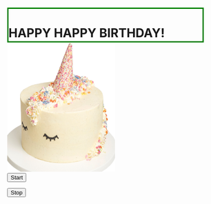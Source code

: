<html>
<head>
<title>Page Title</title>
<style>
.container { 
  height: 75px;
  width: 450px;
  position: relative;
  border: 3px solid green; 
}

.center {
  margin: 0;
  position: absolute;
  top: 50%;
  left: 50%;
  -ms-transform: translate(-50%, -50%);
  transform: translate(-50%, -50%);
}

.imgButton{
  text-align:center;
}

h1 {text-align: center;}
</style>
</head>
<body>
<div id="myDIV" class="container">
<h1>HAPPY HAPPY BIRTHDAY!</h1>
</div>

<div class="center">
<audio id="hb_audio" src="happybirthday.mp3" loop="loop"></audio>
<script src="confetti.js"></script>

<script>
function startBirthday() {
  startConfetti();
  document.getElementById("hb_audio").play();
}

function stopBirthday(){
	stopConfetti();
	document.getElementById("hb_audio").pause();
}
</script>
<div class="center">
<img src="unicorncake.jpg" alt="SO CUTTEEE" width="250" height="300">
</div>

<div class="center">
<button onclick="startBirthday();">Start</button>

<button onclick="stopBirthday();">Stop</button>
</div>

</div>
</body>
</html>
